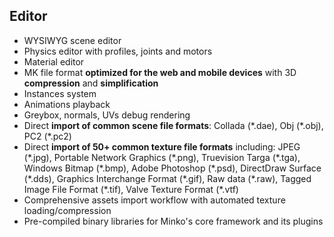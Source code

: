 Editor
------

-   WYSIWYG scene editor
-   Physics editor with profiles, joints and motors
-   Material editor
-   MK file format **optimized for the web and mobile devices** with 3D **compression** and **simplification**
-   Instances system
-   Animations playback
-   Greybox, normals, UVs debug rendering
-   Direct **import of common scene file formats**: Collada (\*.dae), Obj (\*.obj), PC2 (\*.pc2)
-   Direct **import of 50+ common texture file formats** including: JPEG (\*.jpg), Portable Network Graphics (\*.png), Truevision Targa (\*.tga), Windows Bitmap (\*.bmp), Adobe Photoshop (\*.psd), DirectDraw Surface (\*.dds), Graphics Interchange Format (\*.gif), Raw data (\*.raw), Tagged Image File Format (\*.tif), Valve Texture Format (\*.vtf)
-   Comprehensive assets import workflow with automated texture loading/compression
-   Pre-compiled binary libraries for Minko's core framework and its plugins

